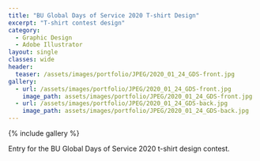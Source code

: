 ```yaml
---
title: "BU Global Days of Service 2020 T-shirt Design"
excerpt: "T-shirt contest design"
category:
  - Graphic Design
  - Adobe Illustrator
layout: single
classes: wide
header:
  teaser: /assets/images/portfolio/JPEG/2020_01_24_GDS-front.jpg
gallery:
  - url: /assets/images/portfolio/JPEG/2020_01_24_GDS-front.jpg
    image_path: assets/images/portfolio/JPEG/2020_01_24_GDS-front.jpg
  - url: /assets/images/portfolio/JPEG/2020_01_24_GDS-back.jpg
    image_path: assets/images/portfolio/JPEG/2020_01_24_GDS-back.jpg
---
```


{% include gallery %}

Entry for the BU Global Days of Service 2020 t-shirt design contest.
